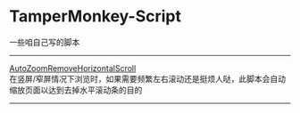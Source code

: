 # TamperMonkey-Script
一些咱自己写的脚本

---
[AutoZoomRemoveHorizontalScroll](https://raw.githubusercontent.com/Boringboys/TamperMonkey-Script/main/AutoZoomRemoveHorizontalScroll.js)  
在竖屏/窄屏情况下浏览时，如果需要频繁左右滚动还是挺烦人哒，此脚本会自动缩放页面以达到去掉水平滚动条的目的

---
